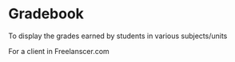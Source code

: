 # Gradebook
To display the grades earned by students in various subjects/units

For a client in Freelanscer.com 
